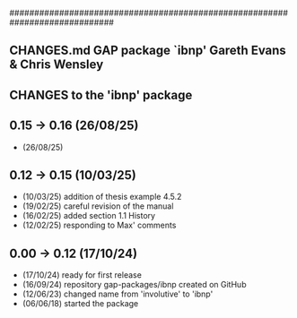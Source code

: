 #############################################################################
##
##  CHANGES.md        GAP package `ibnp'         Gareth Evans & Chris Wensley
##  
##  CHANGES to the 'ibnp' package 

## 0.15 -> 0.16  (26/08/25)
 * (26/08/25) 

## 0.12 -> 0.15  (10/03/25)
 * (10/03/25) addition of thesis example 4.5.2
 * (19/02/25) careful revision of the manual
 * (16/02/25) added section 1.1 History
 * (12/02/25) responding to Max' comments

## 0.00 -> 0.12  (17/10/24) 
 * (17/10/24) ready for first release
 * (16/09/24) repository gap-packages/ibnp created on GitHub
 * (12/06/23) changed name from 'involutive' to 'ibnp' 
 * (06/06/18) started the package 
